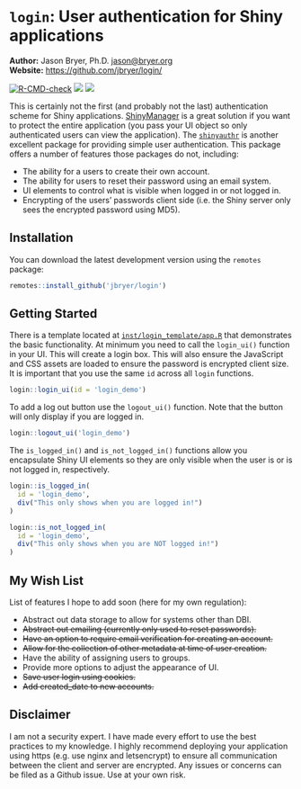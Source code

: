 
# `login`: User authentication for Shiny applications

**Author:** Jason Bryer, Ph.D. <jason@bryer.org>  
**Website:** <https://github.com/jbryer/login/>

<!-- badges: start -->

[![R-CMD-check](https://github.com/jbryer/login/actions/workflows/R-CMD-check.yaml/badge.svg)](https://github.com/jbryer/login/actions/workflows/R-CMD-check.yaml)
[![](https://img.shields.io/badge/devel%20version-0.1.0-blue.svg)](https://github.com/jbryer/login)
[![](https://www.r-pkg.org/badges/version/login)](https://cran.r-project.org/package=login)
<!-- badges: end -->

This is certainly not the first (and probably not the last)
authentication scheme for Shiny applications.
[ShinyManager](https://datastorm-open.github.io/shinymanager/) is a
great solution if you want to protect the entire application (you pass
your UI object so only authenticated users can view the application).
The
[`shinyauthr`](https://github.com/PaulC91/shinyauthr?tab=readme-ov-file)
is another excellent package for providing simple user authentication.
This package offers a number of features those packages do not,
including:

- The ability for a users to create their own account.
- The ability for users to reset their password using an email system.
- UI elements to control what is visible when logged in or not logged
  in.
- Encrypting of the users’ passwords client side (i.e. the Shiny server
  only sees the encrypted password using MD5).

## Installation

You can download the latest development version using the `remotes`
package:

``` r
remotes::install_github('jbryer/login')
```

## Getting Started

There is a template located at
[`inst/login_template/app.R`](inst/login_template/app.R) that
demonstrates the basic functionality. At minimum you need to call the
`login_ui()` function in your UI. This will create a login box. This
will also ensure the JavaScript and CSS assets are loaded to ensure the
password is encrypted client size. It is important that you use the same
`id` across all `login` functions.

``` r
login::login_ui(id = 'login_demo')
```

To add a log out button use the `logout_ui()` function. Note that the
button will only display if you are logged in.

``` r
login::logout_ui('login_demo')
```

The `is_logged_in()` and `is_not_logged_in()` functions allow you
encapsulate Shiny UI elements so they are only visible when the user is
or is not logged in, respectively.

``` r
login::is_logged_in(
  id = 'login_demo',
  div("This only shows when you are logged in!")
)
```

``` r
login::is_not_logged_in(
  id = 'login_demo',
  div("This only shows when you are NOT logged in!")
)
```

## My Wish List

List of features I hope to add soon (here for my own regulation):

- Abstract out data storage to allow for systems other than DBI.
- ~~Abstract out emailing (currently only used to reset passwords).~~
- ~~Have an option to require email verification for creating an
  account.~~
- ~~Allow for the collection of other metadata at time of user
  creation.~~
- Have the ability of assigning users to groups.
- Provide more options to adjust the appearance of UI.
- ~~Save user login using cookies.~~
- ~~Add created_date to new accounts.~~

## Disclaimer

I am not a security expert. I have made every effort to use the best
practices to my knowledge. I highly recommend deploying your application
using https (e.g. use nginx and letsencrypt) to ensure all communication
between the client and server are encrypted. Any issues or concerns can
be filed as a Github issue. Use at your own risk.
